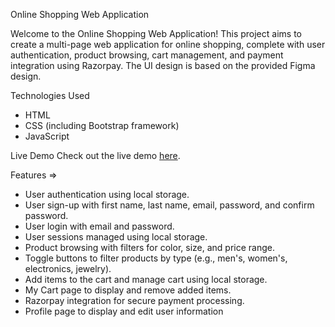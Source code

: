 Online Shopping Web Application 

Welcome to the Online Shopping Web Application! This project aims to create a multi-page web application for online shopping, complete with user authentication, product browsing, cart management, and payment integration using Razorpay. The UI design is based on the provided Figma design.

Technologies Used

- HTML
- CSS (including Bootstrap framework)
- JavaScript
  
Live Demo
Check out the live demo [here](https://mustafahussain52.github.io/Shopping-Cart/).

Features =>

- User authentication using local storage.
- User sign-up with first name, last name, email, password, and confirm password.
- User login with email and password.
- User sessions managed using local storage.
- Product browsing with filters for color, size, and price range.
- Toggle buttons to filter products by type (e.g., men's, women's, electronics, jewelry).
- Add items to the cart and manage cart using local storage.
- My Cart page to display and remove added items.
- Razorpay integration for secure payment processing.
- Profile page to display and edit user information
